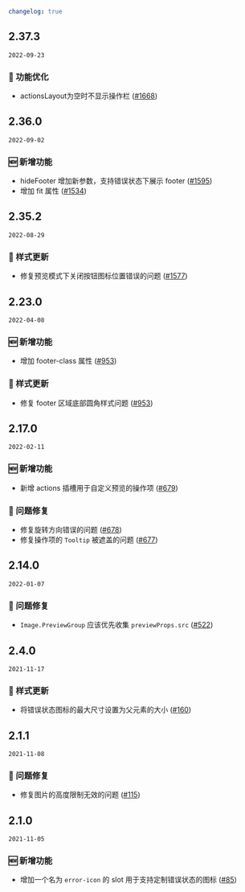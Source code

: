 ```yaml
changelog: true
```

## 2.37.3

`2022-09-23`

### 💎 功能优化

- actionsLayout为空时不显示操作栏 ([#1668](https://github.com/arco-design/arco-design-vue/pull/1668))


## 2.36.0

`2022-09-02`

### 🆕 新增功能

- hideFooter 增加新参数，支持错误状态下展示 footer ([#1595](https://github.com/arco-design/arco-design-vue/pull/1595))
- 增加 fit 属性 ([#1534](https://github.com/arco-design/arco-design-vue/pull/1534))


## 2.35.2

`2022-08-29`

### 💅 样式更新

- 修复预览模式下关闭按钮图标位置错误的问题 ([#1577](https://github.com/arco-design/arco-design-vue/pull/1577))


## 2.23.0

`2022-04-08`

### 🆕 新增功能

- 增加 footer-class  属性 ([#953](https://github.com/arco-design/arco-design-vue/pull/953))

### 💅 样式更新

- 修复 footer 区域底部圆角样式问题 ([#953](https://github.com/arco-design/arco-design-vue/pull/953))


## 2.17.0

`2022-02-11`

### 🆕 新增功能

- 新增 actions 插槽用于自定义预览的操作项 ([#679](https://github.com/arco-design/arco-design-vue/pull/679))

### 🐛 问题修复

- 修复旋转方向错误的问题 ([#678](https://github.com/arco-design/arco-design-vue/pull/678))
- 修复操作项的 `Tooltip` 被遮盖的问题 ([#677](https://github.com/arco-design/arco-design-vue/pull/677))


## 2.14.0

`2022-01-07`

### 🐛 问题修复

- `Image.PreviewGroup` 应该优先收集 `previewProps.src` ([#522](https://github.com/arco-design/arco-design-vue/pull/522))


## 2.4.0

`2021-11-17`

### 💅 样式更新

- 将错误状态图标的最大尺寸设置为父元素的大小 ([#160](https://github.com/arco-design/arco-design-vue/pull/160))


## 2.1.1

`2021-11-08`

### 🐛 问题修复

- 修复图片的高度限制无效的问题 ([#115](https://github.com/arco-design/arco-design-vue/pull/115))


## 2.1.0

`2021-11-05`

### 🆕 新增功能

- 增加一个名为 `error-icon` 的 slot 用于支持定制错误状态的图标 ([#85](https://github.com/arco-design/arco-design-vue/pull/85))


